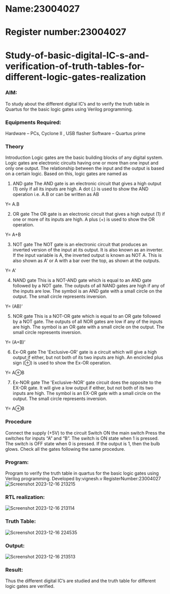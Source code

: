 # Name:23004027
# Register number:23004027
# Study-of-basic-digital-IC-s-and-verification-of-truth-tables-for-different-logic-gates-realization

### AIM:
To study about the different digital IC’s and to verify the truth table in Quartus for the basic logic gates using Verilog programming.

### Equipments Required:
Hardware – PCs, Cyclone II , USB flasher
Software – Quartus prime
### Theory
Introduction
Logic gates are the basic building blocks of any digital system. Logic gates are electronic circuits having one or more than one input and only one output. The relationship between the input and the output is based on a certain logic. Based on this, logic gates are named as

1) AND gate
The AND gate is an electronic circuit that gives a high output (1) only if all its inputs are high. A dot (.) is used to show the AND operation i.e. A.B or can be written as AB

Y= A.B

2) OR gate
The OR gate is an electronic circuit that gives a high output (1) if one or more of its inputs are high. A plus (+) is used to show the OR operation.

Y= A+B

3) NOT gate
The NOT gate is an electronic circuit that produces an inverted version of the input at its output. It is also known as an inverter. If the input variable is A, the inverted output is known as NOT A. This is also shown as A' or A with a bar over the top, as shown at the outputs.

Y= A'

4) NAND gate
This is a NOT-AND gate which is equal to an AND gate followed by a NOT gate. The outputs of all NAND gates are high if any of the inputs are low. The symbol is an AND gate with a small circle on the output. The small circle represents inversion.

Y= (AB)’

5) NOR gate
This is a NOT-OR gate which is equal to an OR gate followed by a NOT gate. The outputs of all NOR gates are low if any of the inputs are high. The symbol is an OR gate with a small circle on the output. The small circle represents inversion.

Y= (A+B)’

6) Ex-OR gate
The 'Exclusive-OR' gate is a circuit which will give a high output if either, but not both of its two inputs are high. An encircled plus sign (⊕) is used to show the Ex-OR operation.

Y= A⊕B

7) Ex-NOR gate
The 'Exclusive-NOR' gate circuit does the opposite to the EX-OR gate. It will give a low output if either, but not both of its two inputs are high. The symbol is an EX-OR gate with a small circle on the output. The small circle represents inversion.

Y= A⊕B

### Procedure
Connect the supply (+5V) to the circuit
Switch ON the main switch
Press the switches for inputs “A” and “B”. The switch is ON state when 1 is pressed. The switch is OFF state when 0 is pressed.
If the output is 1, then the bulb glows.
Check all the gates following the same procedure.
### Program:

Program to verify the truth table in quartus for the basic logic gates using Verilog programming.
Developed by:vignesh.v 
RegisterNumber:23004027
![Screenshot 2023-12-16 213215](https://github.com/23004027/Study-of-basic-digital-IC-s-and-verification-of-truth-tables-for-different-logic-gates-realization-/assets/138956447/bfcb7ef7-fa6a-49a9-ad00-48a222e4a99a)

### RTL realization:
![Screenshot 2023-12-16 213114](https://github.com/23004027/Study-of-basic-digital-IC-s-and-verification-of-truth-tables-for-different-logic-gates-realization-/assets/138956447/9d03204b-874c-494c-b5d2-75b930e34187)

### Truth Table:
![Screenshot 2023-12-16 224535](https://github.com/23004027/Study-of-basic-digital-IC-s-and-verification-of-truth-tables-for-different-logic-gates-realization-/assets/138956447/5d727b9e-454c-476e-8863-65e4cad61059)


### Output:
![Screenshot 2023-12-16 213513](https://github.com/23004027/Study-of-basic-digital-IC-s-and-verification-of-truth-tables-for-different-logic-gates-realization-/assets/138956447/29e96dae-d0be-43cf-ab80-ac40b85a0564)


### Result:
Thus the different digital IC’s are studied and the truth table for different logic gates are verified.
